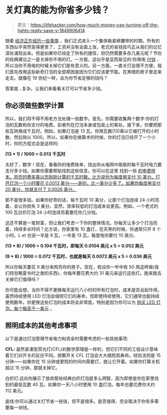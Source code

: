 # 关灯真的能为你省多少钱？

> 原文：<https://lifehacker.com/how-much-money-can-turning-off-the-lights-really-save-y-1848906414>

随着 [经济正在经历一些事情](https://lifehacker.com/how-to-see-through-inflation-prices-1848793300) ，我们正式进入一个集体勒紧裤腰带的时期。所有的东西似乎突然变得更贵了，工资并没有全面上涨，老式的省钱技巧正从我们的记忆深处涌现出来。但是如果你已经走了所有的捷径，但仍然需要多存几美元呢？节俭的经典建议之一是关掉你不用的灯。一方面，这似乎是显而易见的:你用电 [付钱](https://lifehacker.com/how-to-reduce-your-energy-bill-with-no-cost-or-sacrific-5953039) ，所以当你不用电的时候关掉它们是有意义的。另一方面，一直关灯会很不方便，我们首先改用这些新奇灯泡的全部原因是因为它们应该更节能。在黑暗的房子里走来走去，就像在 19 世纪一样，会为你节省足够的钱吗？



答案是...复杂。让我们来看看关灯可以节省多少钱。

## 你必须做些数学计算

所以，我们将不得不用老方法处理一些数字。首先，你需要收集两个数字:你的灯泡的瓦数和你支付的电费。前者列在灯泡本身或包装上的某处。接下来，你要把那些瓦转换成千瓦时。例如，如果灯泡是 13 瓦，你用瓦数(13)乘以它被打开的小时数，然后除以 1000。所以，如果你在做算术的时候，你的灯泡已经开了一个小时，你的方程式会是这样的:

**(13 * 1) / 1000 = 0.013 千瓦时**

太好了，数学！现在，看看你的电费账单，找出你从电网中吸取的每千瓦时电力要支付多少钱。如果你需要帮助找到这些信息，你可以在这里 找到一些 [的电费样本。将您的费率乘以您刚刚计算的千瓦时数。比方说你为每度电支付 10 美分。打开灯泡一个小时要花 0.0013 美分——是的，比一美分少多了。如果你每度电支付 20 美分，你就支付了 0.0026 美分。](https://www.thinkenergy.com/how-to-read-your-bill)

那不是很多钱。如果你好奇的话，每千瓦时 10 美分，让那个灯泡连续 24 小时亮着，会让你损失 3 美分。显然，效率较低的灯泡成本会更高。例如，一个老式的 100 瓦白炽灯泡 24 小时连续亮着要花你几分钱。

这还不算是一笔财富，但让我们考虑一下你的整体情况。你每天让多少个灯泡亮着，持续多长时间？比方说，你家里有 10 盏灯，在天黑的时候，你通常只开 8 个小时。L et 也说一半是 9 瓦，一半是 13 瓦，每度电你要付 10 美分。

**(13 * 8) / 1000 = 0.104 千瓦时，即每天 0.0104 美元 x 5 = 0.052 美元**

**(9 * 8) / 1000 = 0.072 千瓦时，也就是每天 0.0072 美元 x 5 = 0.036 美元**

所以你每天要花 9 美分来照亮你的房子。现在，假设你一年中有 50 周这样做(我们将忽略夏令时之类的东西)，你每年要花费大约 31 美元来运行这些灯。跑来跑去关掉它们值得吗？

你可能会想，当你不得不更换每天运行八小时的所有灯泡时，成本是否会起作用。虽然持续使用 LED 灯泡会缩短它们的寿命，但即使持续使用，它们通常也能持续使用数年。你更换这些灯泡的成本将会非常低，特别是因为你可以为 [购买 LED 灯泡，每个略高于一美元](https://www.walmart.com/browse/home-improvement/led-light-bulbs/1072864_1067619_1228347_1228390?povid=1228347+%7C+2018-12-25+%7C+Featured%20Categories%20-%20Shop%20by%20Type%20-%20LED) 。

## **照明成本的其他考虑事项**

以下是通过灯泡管理节省电力和资金时需要考虑的一些其他事项:

**CFL:** 虽然紧凑型荧光灯(CFL)的数学原理是一样的，但它们不同的工程设计意味着它们对开关的反应不同。频繁开关 CFL 灯泡会大大缩短其寿命。经验法则是 15 分钟——如果你在 15 分钟或更短的时间内需要灯，就让它开着。如果你打算关机超过 15 分钟，那就关掉它。

白炽灯:这向你展示了放弃那些经典白炽灯泡是多么明智，因为即使是你在家里找到的最低瓦数 40 瓦，如果你一天八小时使用 10 盏灯泡，每年也要花费你大约 112 美元。

底线:你可以通过关灯节省一些钱，但不是很多。是否值得，完全取决于你有多需要每一块钱。